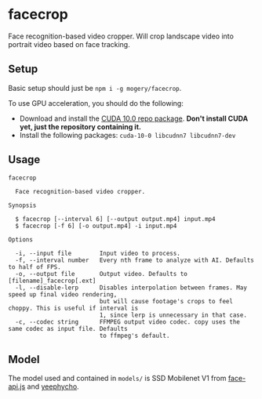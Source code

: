 # facecrop
Face recognition-based video cropper. Will crop landscape video into portrait video based on face tracking.

## Setup
Basic setup should just be `npm i -g mogery/facecrop`.

To use GPU acceleration, you should do the following:
 * Download and install the [CUDA 10.0 repo package](https://developer.nvidia.com/cuda-10.0-download-archive?target_os=Linux&target_arch=x86_64&target_distro=Ubuntu&target_version=1804&target_type=debnetwork). **Don't install CUDA yet, just the repository containing it.**
 * Install the following packages: `cuda-10-0 libcudnn7 libcudnn7-dev`

## Usage

```
facecrop

  Face recognition-based video cropper. 

Synopsis

  $ facecrop [--interval 6] [--output output.mp4] input.mp4                     
  $ facecrop [-f 6] [-o output.mp4] -i input.mp4                                

Options

  -i, --input file        Input video to process.                                                       
  -f, --interval number   Every nth frame to analyze with AI. Defaults to half of FPS.                  
  -o, --output file       Output video. Defaults to [filename]_facecrop[.ext]                           
  -l, --disable-lerp      Disables interpolation between frames. May speed up final video rendering,    
                          but will cause footage's crops to feel choppy. This is useful if interval is  
                          1, since lerp is unnecessary in that case.                                    
  -c, --codec string      FFMPEG output video codec. copy uses the same codec as input file. Defaults   
                          to ffmpeg's default. 
```

## Model
The model used and contained in `models/` is SSD Mobilenet V1 from [face-api.js](https://github.com/justadudewhohacks/face-api.js#ssd-mobilenet-v1) and [yeephycho](https://github.com/yeephycho/tensorflow-face-detection).